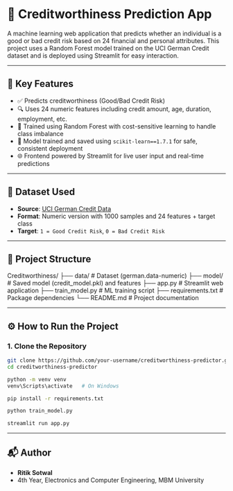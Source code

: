 # 🏦 Creditworthiness Prediction App

A machine learning web application that predicts whether an individual is a good or bad credit risk based on 24 financial and personal attributes. This project uses a Random Forest model trained on the UCI German Credit dataset and is deployed using Streamlit for easy interaction.

---

## 📌 Key Features

- ✅ Predicts creditworthiness (Good/Bad Credit Risk)
- 🔍 Uses 24 numeric features including credit amount, age, duration, employment, etc.
- 🌲 Trained using Random Forest with cost-sensitive learning to handle class imbalance
- 🧠 Model trained and saved using `scikit-learn==1.7.1` for safe, consistent deployment
- 🌐 Frontend powered by Streamlit for live user input and real-time predictions

---

## 🧠 Dataset Used

- **Source**: [UCI German Credit Data](https://archive.ics.uci.edu/dataset/144/statlog+german+credit+data)
- **Format**: Numeric version with 1000 samples and 24 features + target class
- **Target**: `1 = Good Credit Risk`, `0 = Bad Credit Risk`

---

## 🧪 Project Structure

Creditworthiness/
├── data/ # Dataset (german.data-numeric)
├── model/ # Saved model (credit_model.pkl) and features
├── app.py # Streamlit web application
├── train_model.py # ML training script
├── requirements.txt # Package dependencies
└── README.md # Project documentation



---

## ⚙️ How to Run the Project

### 1. Clone the Repository

```bash
git clone https://github.com/your-username/creditworthiness-predictor.git
cd creditworthiness-predictor

python -m venv venv
venv\Scripts\activate   # On Windows

pip install -r requirements.txt

python train_model.py

streamlit run app.py
```

---

## 📬 Author

- **Ritik Sotwal**
- 4th Year, Electronics and Computer Engineering, MBM University